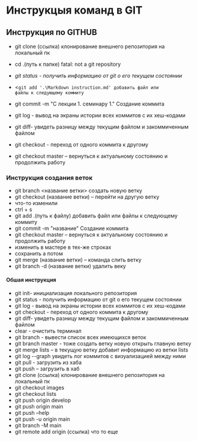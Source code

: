 # Инструкцыя команд в GIT 

##  Инструкция по GITHUB

* git clone (ссылка)  клонирование внешнего репозитория на локальный пк
* cd .(путь к папке)  fatal: not a git repository

* <i>git status -  получить информацию от git о его текущем состоянии</i>
* <<code>git add '.\Markdown instruction.md'  добавить файл или файлы к следующему коммиту</code>
* git commit -m "C лекции 1. семинару 1."  Создание коммита
* git log  - вывод на экраны истории всех коммитов с их хеш-кодами
* git diff- увидеть разницу между текущим файлом и закоммиченным файлом
* git checkout - переход от одного коммита к другому
* git checkout master – вернуться к актуальному состоянию и продолжить работу

### Инструкция создания веток

* git branch <название ветки> создать новую ветку
* git checkout (название ветки) – перейти на другую ветку
* что-то изменили
* ctrl + s
* git add  .(путь к файлу)  добавить файл или файлы к следующему коммиту
* git commit -m "название"  Создание коммита
* git checkout master – вернуться к актуальному состоянию и продолжить работу
* изменить в мастере в тех-же строках
* сохранить а потом
* git merge (название ветки) – команда слить ветку
* git branch -d  (название ветки) удалить веку

#### Обшая инструкция

* git init- инициализация локального репозитория
* git status -  получить информацию от git о его текущем состоянии
* git log  - вывод на экраны истории всех коммитов с их хеш-кодами
* git checkout - переход от одного коммита к другому
* git diff- увидеть разницу между текущим файлом и закоммиченным файлом
* clear  - очистить терминал
* git branch  - вывести список всех имеющихся веток
* git branch master  - тоже создать ветку новую открыть главную ветку
* git merge lists – в текущую ветку добавит информацию из ветки  lists
* git log --graph  увидеть лог коммитов с визуализацией между ними
* git pull  - загрузить из хаба
* git push – загрузить в хаб
* git clone (ссылка)  клонирование внешнего репозитория на локальный пк
* git checkout images
* git checkout lists
* git push origin develop  
* git push origin main
* git push –help
* git push -u origin main
* git branch -M main  
* git remote add origin (ссылка)
что то еще 
